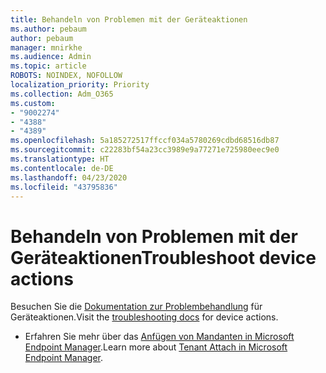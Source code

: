 ```yaml
---
title: Behandeln von Problemen mit der Geräteaktionen
ms.author: pebaum
author: pebaum
manager: mnirkhe
ms.audience: Admin
ms.topic: article
ROBOTS: NOINDEX, NOFOLLOW
localization_priority: Priority
ms.collection: Adm_O365
ms.custom:
- "9002274"
- "4388"
- "4389"
ms.openlocfilehash: 5a185272517ffccf034a5780269cdbd68516db87
ms.sourcegitcommit: c22283bf54a23cc3989e9a77271e725980eec9e0
ms.translationtype: HT
ms.contentlocale: de-DE
ms.lasthandoff: 04/23/2020
ms.locfileid: "43795836"
---
```

# <a name="troubleshoot-device-actions"></a><span data-ttu-id="9be64-102">Behandeln von Problemen mit der Geräteaktionen</span><span class="sxs-lookup"><span data-stu-id="9be64-102">Troubleshoot device actions</span></span>

<span data-ttu-id="9be64-103">Besuchen Sie die [Dokumentation zur Problembehandlung](https://docs.microsoft.com/configmgr/tenant-attach/technical-reference) für Geräteaktionen.</span><span class="sxs-lookup"><span data-stu-id="9be64-103">Visit the [troubleshooting docs](https://docs.microsoft.com/configmgr/tenant-attach/technical-reference) for device actions.</span></span>

- <span data-ttu-id="9be64-104">Erfahren Sie mehr über das [Anfügen von Mandanten in Microsoft Endpoint Manager](https://docs.microsoft.com/configmgr/tenant-attach/).</span><span class="sxs-lookup"><span data-stu-id="9be64-104">Learn more about [Tenant Attach in Microsoft Endpoint Manager](https://docs.microsoft.com/configmgr/tenant-attach/).</span></span>
